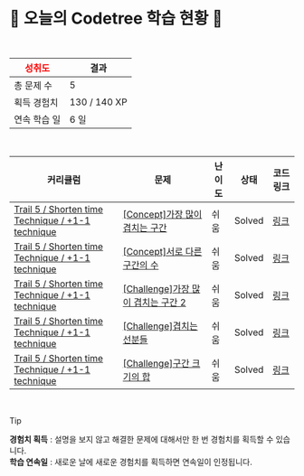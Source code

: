 # 🌲 오늘의 Codetree 학습 현황 🌲

<br />

| <span style="color:red;display:block;text-align:center;"> **성취도**</span> | 결과 |
|---|---|
| 총 문제 수 | 5 |
| 획득 경험치 | 130 / 140 XP |
| 연속 학습 일 | 6 일 |

<br />

|커리큘럼|문제|난이도|상태|코드 링크|
|---|---|---|---|---|
|[Trail 5 / Shorten time Technique / +1-1 technique](https://www.codetree.ai/trail-info/intermediate-mid/)|[[Concept]가장 많이 겹치는 구간](https://www.codetree.ai/trails/complete/curated-cards/intro-section-with-maximum-overlap/)|쉬움|Solved|[링크](https://github.com/LeeSY99/algo-studyy/blob/main/250906/%EA%B0%80%EC%9E%A5%20%EB%A7%8E%EC%9D%B4%20%EA%B2%B9%EC%B9%98%EB%8A%94%20%EA%B5%AC%EA%B0%84/section-with-maximum-overlap.py)|
|[Trail 5 / Shorten time Technique / +1-1 technique](https://www.codetree.ai/trail-info/intermediate-mid/)|[[Concept]서로 다른 구간의 수](https://www.codetree.ai/trails/complete/curated-cards/intro-number-of-distinct-segments/)|쉬움|Solved|[링크](https://github.com/LeeSY99/algo-studyy/blob/main/250906/%EC%84%9C%EB%A1%9C%20%EB%8B%A4%EB%A5%B8%20%EA%B5%AC%EA%B0%84%EC%9D%98%20%EC%88%98/number-of-distinct-segments.py)|
|[Trail 5 / Shorten time Technique / +1-1 technique](https://www.codetree.ai/trail-info/intermediate-mid/)|[[Challenge]가장 많이 겹치는 구간 2](https://www.codetree.ai/trails/complete/curated-cards/challenge-section-with-maximum-overlap-2/)|쉬움|Solved|[링크](https://github.com/LeeSY99/algo-studyy/blob/main/250906/%EA%B0%80%EC%9E%A5%20%EB%A7%8E%EC%9D%B4%20%EA%B2%B9%EC%B9%98%EB%8A%94%20%EA%B5%AC%EA%B0%84%202/section-with-maximum-overlap-2.py)|
|[Trail 5 / Shorten time Technique / +1-1 technique](https://www.codetree.ai/trail-info/intermediate-mid/)|[[Challenge]겹치는 선분들](https://www.codetree.ai/trails/complete/curated-cards/challenge-overlapping-lines/)|쉬움|Solved|[링크](https://github.com/LeeSY99/algo-studyy/blob/main/250906/%EA%B2%B9%EC%B9%98%EB%8A%94%20%EC%84%A0%EB%B6%84%EB%93%A4/overlapping-lines.py)|
|[Trail 5 / Shorten time Technique / +1-1 technique](https://www.codetree.ai/trail-info/intermediate-mid/)|[[Challenge]구간 크기의 합](https://www.codetree.ai/trails/complete/curated-cards/challenge-sum-of-interval-sizes/)|쉬움|Solved|[링크](https://github.com/LeeSY99/algo-studyy/blob/main/250906/%EA%B5%AC%EA%B0%84%20%ED%81%AC%EA%B8%B0%EC%9D%98%20%ED%95%A9/sum-of-interval-sizes.py)|


<br />

> [!TIP]
> **경험치 획득** : 설명을 보지 않고 해결한 문제에 대해서만 한 번 경험치를 획득할 수 있습니다.  
> **학습 연속일** : 새로운 날에 새로운 경험치를 획득하면 연속일이 인정됩니다.

